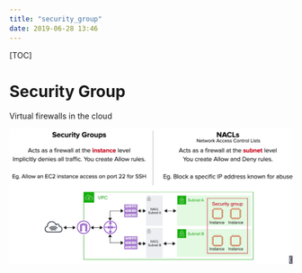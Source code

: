 ```yaml
---
title: "security_group"
date: 2019-06-28 13:46
---
```

[TOC]



# Security Group

Virtual firewalls in the cloud



![image-20201011170102902](security_group.assets/image-20201011170102902.png)